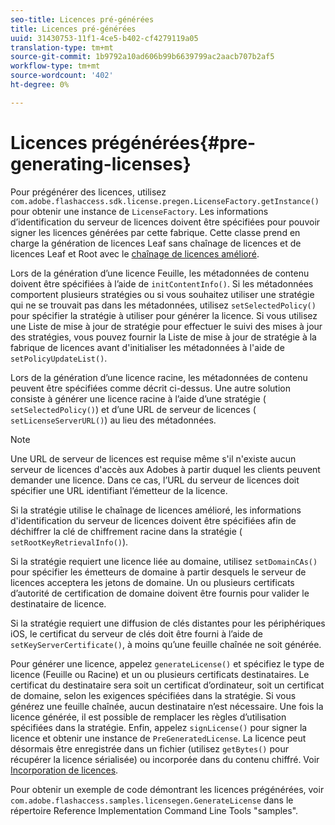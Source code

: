 ```yaml
---
seo-title: Licences pré-générées
title: Licences pré-générées
uuid: 31430753-11f1-4ce5-b402-cf4279119a05
translation-type: tm+mt
source-git-commit: 1b9792a10ad606b99b6639799ac2aacb707b2af5
workflow-type: tm+mt
source-wordcount: '402'
ht-degree: 0%

---
```



# Licences prégénérées{#pre-generating-licenses}

Pour prégénérer des licences, utilisez `com.adobe.flashaccess.sdk.license.pregen.LicenseFactory.getInstance()` pour obtenir une instance de `LicenseFactory`. Les informations d’identification du serveur de licences doivent être spécifiées pour pouvoir signer les licences générées par cette fabrique. Cette classe prend en charge la génération de licences Leaf sans chaînage de licences et de licences Leaf et Root avec le [chaînage de licences amélioré](../../aaxs-protecting-content/content-introduction/content-usage-rules/content-other-policy-options/content-enhanced-license-chaining.md).

Lors de la génération d’une licence Feuille, les métadonnées de contenu doivent être spécifiées à l’aide de `initContentInfo()`. Si les métadonnées comportent plusieurs stratégies ou si vous souhaitez utiliser une stratégie qui ne se trouvait pas dans les métadonnées, utilisez `setSelectedPolicy()` pour spécifier la stratégie à utiliser pour générer la licence. Si vous utilisez une Liste de mise à jour de stratégie pour effectuer le suivi des mises à jour des stratégies, vous pouvez fournir la Liste de mise à jour de stratégie à la fabrique de licences avant d&#39;initialiser les métadonnées à l&#39;aide de `setPolicyUpdateList()`.

Lors de la génération d’une licence racine, les métadonnées de contenu peuvent être spécifiées comme décrit ci-dessus. Une autre solution consiste à générer une licence racine à l’aide d’une stratégie ( `setSelectedPolicy()`) et d’une URL de serveur de licences ( `setLicenseServerURL()`) au lieu des métadonnées.

>[!NOTE]
>
>Une URL de serveur de licences est requise même s&#39;il n&#39;existe aucun serveur de licences d&#39;accès aux Adobes à partir duquel les clients peuvent demander une licence. Dans ce cas, l’URL du serveur de licences doit spécifier une URL identifiant l’émetteur de la licence.

Si la stratégie utilise le chaînage de licences amélioré, les informations d&#39;identification du serveur de licences doivent être spécifiées afin de déchiffrer la clé de chiffrement racine dans la stratégie ( `setRootKeyRetrievalInfo()`).

Si la stratégie requiert une licence liée au domaine, utilisez `setDomainCAs()` pour spécifier les émetteurs de domaine à partir desquels le serveur de licences acceptera les jetons de domaine. Un ou plusieurs certificats d’autorité de certification de domaine doivent être fournis pour valider le destinataire de licence.

Si la stratégie requiert une diffusion de clés distantes pour les périphériques iOS, le certificat du serveur de clés doit être fourni à l’aide de `setKeyServerCertificate()`, à moins qu’une feuille chaînée ne soit générée.

Pour générer une licence, appelez `generateLicense()` et spécifiez le type de licence (Feuille ou Racine) et un ou plusieurs certificats destinataires. Le certificat du destinataire sera soit un certificat d’ordinateur, soit un certificat de domaine, selon les exigences spécifiées dans la stratégie. Si vous générez une feuille chaînée, aucun destinataire n’est nécessaire. Une fois la licence générée, il est possible de remplacer les règles d’utilisation spécifiées dans la stratégie. Enfin, appelez `signLicense()` pour signer la licence et obtenir une instance de `PreGeneratedLicense`. La licence peut désormais être enregistrée dans un fichier (utilisez `getBytes()` pour récupérer la licence sérialisée) ou incorporée dans du contenu chiffré. Voir [Incorporation de licences](../../aaxs-protecting-content/content-pre-generating-and-embedded-licenses/content-embedding-licenses.md).

Pour obtenir un exemple de code démontrant les licences prégénérées, voir `com.adobe.flashaccess.samples.licensegen.GenerateLicense` dans le répertoire Reference Implementation Command Line Tools &quot;samples&quot;.
